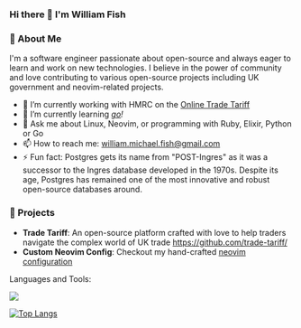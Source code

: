 ### Hi there 👋 I'm William Fish

### 🚀 About Me

I'm a software engineer passionate about open-source and always eager to learn and work on new technologies. I believe in the power of community and love contributing to various open-source projects including UK government and neovim-related projects.

- 🔭 I’m currently working with HMRC on the [Online Trade Tariff](https://github.com/trade-tariff/)
- 🐋 I’m currently learning *[go](https://gobyexample.com/)!*
- 💬 Ask me about Linux, Neovim, or programming with Ruby, Elixir, Python  or Go
- 📫 How to reach me: <william.michael.fish@gmail.com>
- ⚡ Fun fact: Postgres gets its name from "POST-Ingres" as it was a successor to the Ingres database developed in the 1970s. Despite its age, Postgres has remained one of the most innovative and robust open-source databases around.

### 🌱 Projects

- **Trade Tariff**: An open-source platform crafted with love to help traders navigate the complex world of UK trade <https://github.com/trade-tariff/>
- **Custom Neovim Config**: Checkout my hand-crafted [neovim configuration](https://github.com/willfish/vimrc)

Languages and Tools:

<p>
  <a href="https://skillicons.dev">
    <img src="https://skillicons.dev/icons?i=linux,neovim,ruby,py,postgres,aws,docker,go,js,elixir&perline=5" />
  </a>
</p>

[![Top Langs](https://github-readme-stats.vercel.app/api/top-langs/?username=willfish&hide=css,html,coffeescript,javascript,elixir,shell&theme=dracula)](https://github.com/willfish)

